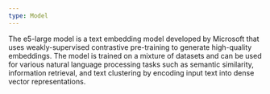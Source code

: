 ```yaml
---
type: Model
---
```


The e5-large model is a text embedding model developed by Microsoft that uses weakly-supervised contrastive pre-training to generate high-quality embeddings. The model is trained on a mixture of datasets and can be used for various natural language processing tasks such as semantic similarity, information retrieval, and text clustering by encoding input text into dense vector representations.